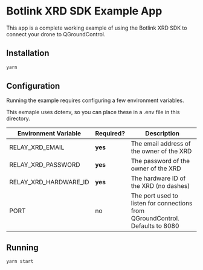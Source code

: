 # Botlink XRD SDK Example App

This app is a complete working example of using the Botlink XRD SDK 
to connect your drone to QGroundControl.

## Installation

```bash
yarn
```

## Configuration

Running the example requires configuring a few environment variables.

This exmaple uses dotenv, so you can place these in a .env file in this directory.

| Environment Variable | Required? | Description |
| -------------------- | --------- | ----------- |
| RELAY_XRD_EMAIL | **yes** | The email address of the owner of the XRD |
| RELAY_XRD_PASSWORD | **yes** | The password of the owner of the XRD |
| RELAY_XRD_HARDWARE_ID | **yes** | The hardware ID of the XRD (no dashes) |
| PORT | no | The port used to listen for connections from QGroundControl. Defaults to 8080 |

## Running

```bash
yarn start
```